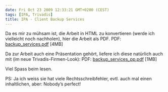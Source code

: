 ```yaml
---
date: Fri Oct 23 2009 12:33:21 GMT+0200 (CEST)
tags: [IPA, Trivadis]
title: IPA - Client Backup Services
---
```



Da es mir zu mühsam ist, die Arbeit in HTML zu konvertieren (werde ich
vielleicht noch nachholen), hier die Arbeit als PDF. PDF:
[backup\_services.pdf]({{urls.media}}/ipa/backup_services.pdf)
[4MB]

Da zur Arbeit auch eine Präsentation gehört, liefere ich diese natürlich
auch mit (im neue Trivadis-Firmen-Look): PDF:
[backup\_services\_pp.pdf]({{urls.media}}/ipa/backup_services_pp.pdf)
[1MB]

Viel Spass beim lesen.

PS: Ja ich weiss sie hat viele Rechtsschreibfehler, evtl. auch mal einen
inhaltlichen, aber: Nobody’s perfect!

